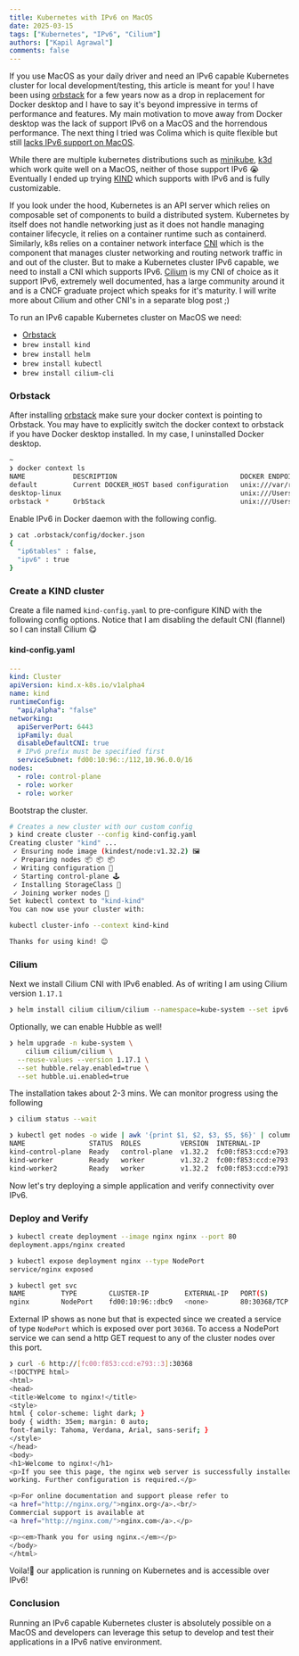 ```yaml
---
title: Kubernetes with IPv6 on MacOS
date: 2025-03-15
tags: ["Kubernetes", "IPv6", "Cilium"]
authors: ["Kapil Agrawal"]
comments: false
---
```


If you use MacOS as your daily driver and need an IPv6 capable Kubernetes cluster for local development/testing, this article is meant for you! I have been using [orbstack](https://orbstack.dev) for a few years now as a drop in replacement for Docker desktop and I have to say it's beyond impressive in terms of performance and features. My main motivation to move away from Docker desktop was the lack of support IPv6 on a MacOS and the horrendous performance. The next thing I tried was Colima which is quite flexible but still [lacks IPv6 support on MacOS](https://news.ycombinator.com/item?id=41422931).

While there are multiple kubernetes distributions such as [minikube](https://github.com/kubernetes/minikube/issues/8535), [k3d](https://github.com/k3d-io/k3d/issues/833) which work quite well on a MacOS, neither of those support IPv6 😭 Eventually I ended up trying [KIND](https://kind.sigs.k8s.io) which supports with IPv6 and is fully customizable.

If you look under the hood, Kubernetes is an API server which relies on composable set of components to build a distributed system. Kubernetes by itself does not handle networking just as it does not handle managing container lifecycle, it relies on a container runtime such as containerd. Similarly, k8s relies on a container network interface [CNI](https://cni.dev) which is the component that manages cluster networking and routing network traffic in and out of the cluster. But to make a Kubernetes cluster IPv6 capable, we need to install a CNI which supports IPv6. [Cilium](https://cilium.io) is my CNI of choice as it support IPv6, extremely well documented, has a large community around it and is a CNCF graduate project which speaks for it's maturity. I will write more about Cilium and other CNI's in a separate blog post ;)

To run an IPv6 capable Kubernetes cluster on MacOS we need:

- [Orbstack](https://orbstack.dev)
- `brew install kind`
- `brew install helm`
- `brew install kubectl`
- `brew install cilium-cli`

### Orbstack

After installing [orbstack](https://orbstack.dev) make sure your docker context is pointing to Orbstack. You may have to explicitly switch the docker context to orbstack if you have Docker desktop installed. In my case, I uninstalled Docker desktop.

```bash
~
❯ docker context ls
NAME            DESCRIPTION                               DOCKER ENDPOINT                                  ERROR
default         Current DOCKER_HOST based configuration   unix:///var/run/docker.sock
desktop-linux                                             unix:///Users/kagraw/.docker/run/docker.sock
orbstack *      OrbStack                                  unix:///Users/kagraw/.orbstack/run/docker.sock
```

Enable IPv6 in Docker daemon with the following config.

```sh
❯ cat .orbstack/config/docker.json
{
  "ip6tables" : false,
  "ipv6" : true
}
```

### Create a KIND cluster

Create a file named `kind-config.yaml` to pre-configure KIND with the following config options. Notice that I am disabling the default CNI (flannel) so I can install Cilium 😋

#### kind-config.yaml

```YAML
---
kind: Cluster
apiVersion: kind.x-k8s.io/v1alpha4
name: kind
runtimeConfig:
  "api/alpha": "false"
networking:
  apiServerPort: 6443
  ipFamily: dual
  disableDefaultCNI: true
  # IPv6 prefix must be specified first
  serviceSubnet: fd00:10:96::/112,10.96.0.0/16
nodes:
  - role: control-plane
  - role: worker
  - role: worker
```

Bootstrap the cluster.

```bash
# Creates a new cluster with our custom config
❯ kind create cluster --config kind-config.yaml
Creating cluster "kind" ...
 ✓ Ensuring node image (kindest/node:v1.32.2) 🖼
 ✓ Preparing nodes 📦 📦 📦
 ✓ Writing configuration 📜
 ✓ Starting control-plane 🕹️
 ✓ Installing StorageClass 💾
 ✓ Joining worker nodes 🚜
Set kubectl context to "kind-kind"
You can now use your cluster with:

kubectl cluster-info --context kind-kind

Thanks for using kind! 😊
```

### Cilium

Next we install Cilium CNI with IPv6 enabled. As of writing I am using Cilium version `1.17.1`

```bash
❯ helm install cilium cilium/cilium --namespace=kube-system --set ipv6.enabled=true
```

Optionally, we can enable Hubble as well!

```bash
❯ helm upgrade -n kube-system \
    cilium cilium/cilium \
  --reuse-values --version 1.17.1 \
  --set hubble.relay.enabled=true \
  --set hubble.ui.enabled=true
```

The installation takes about 2-3 mins. We can monitor progress using the following

```sh
❯ cilium status --wait

❯ kubectl get nodes -o wide | awk '{print $1, $2, $3, $5, $6}' | column -t
NAME                STATUS  ROLES          VERSION  INTERNAL-IP
kind-control-plane  Ready   control-plane  v1.32.2  fc00:f853:ccd:e793::2
kind-worker         Ready   worker         v1.32.2  fc00:f853:ccd:e793::3
kind-worker2        Ready   worker         v1.32.2  fc00:f853:ccd:e793::4
```

Now let's try deploying a simple application and verify connectivity over IPv6.

### Deploy and Verify

```bash
❯ kubectl create deployment --image nginx nginx --port 80
deployment.apps/nginx created

❯ kubectl expose deployment nginx --type NodePort
service/nginx exposed

❯ kubectl get svc
NAME         TYPE        CLUSTER-IP         EXTERNAL-IP   PORT(S)        AGE
nginx        NodePort    fd00:10:96::dbc9   <none>        80:30368/TCP   12s
```

External IP shows as none but that is expected since we created a service of type `NodePort` which is exposed over port `30368`. To access a NodePort service we can send a http GET request to any of the cluster nodes over this port.

```bash
❯ curl -6 http://[fc00:f853:ccd:e793::3]:30368
<!DOCTYPE html>
<html>
<head>
<title>Welcome to nginx!</title>
<style>
html { color-scheme: light dark; }
body { width: 35em; margin: 0 auto;
font-family: Tahoma, Verdana, Arial, sans-serif; }
</style>
</head>
<body>
<h1>Welcome to nginx!</h1>
<p>If you see this page, the nginx web server is successfully installed and
working. Further configuration is required.</p>

<p>For online documentation and support please refer to
<a href="http://nginx.org/">nginx.org</a>.<br/>
Commercial support is available at
<a href="http://nginx.com/">nginx.com</a>.</p>

<p><em>Thank you for using nginx.</em></p>
</body>
</html>
```

Voila!🍾 our application is running on Kubernetes and is accessible over IPv6!

### Conclusion

Running an IPv6 capable Kubernetes cluster is absolutely possible on a MacOS and developers can leverage this setup to develop and test their applications in a IPv6 native environment.
